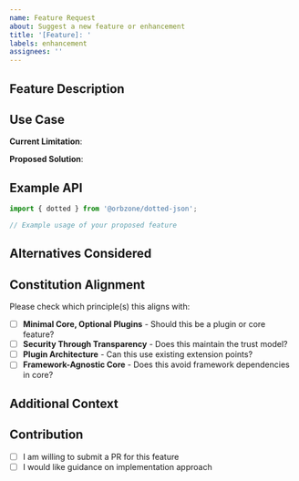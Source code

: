 ```yaml
---
name: Feature Request
about: Suggest a new feature or enhancement
title: '[Feature]: '
labels: enhancement
assignees: ''
---
```


## Feature Description

<!-- A clear and concise description of the feature you'd like to see -->

## Use Case

<!-- Describe the problem this feature would solve or the use case it enables -->

**Current Limitation**:
<!-- What can't be done currently? -->

**Proposed Solution**:
<!-- How would this feature solve the problem? -->

## Example API

<!-- Show what the API might look like -->

```typescript
import { dotted } from '@orbzone/dotted-json';

// Example usage of your proposed feature
```

## Alternatives Considered

<!-- What other approaches have you thought about? -->

## Constitution Alignment

Please check which principle(s) this aligns with:

- [ ] **Minimal Core, Optional Plugins** - Should this be a plugin or core feature?
- [ ] **Security Through Transparency** - Does this maintain the trust model?
- [ ] **Plugin Architecture** - Can this use existing extension points?
- [ ] **Framework-Agnostic Core** - Does this avoid framework dependencies in core?

## Additional Context

<!-- Any other context, mockups, or references -->

## Contribution

- [ ] I am willing to submit a PR for this feature
- [ ] I would like guidance on implementation approach

